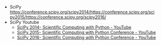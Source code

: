 * SciPy https://conference.scipy.org/scipy2014/https://conference.scipy.org/scipy2015/https://conference.scipy.org/scipy2016/
* SciPy Youtube
  * [SciPy 2014- Scientific Computing with Python - YouTube
](https://www.youtube.com/playlist?list=PLYx7XA2nY5GfuhCvStxgbynFNrxr3VFog)
  * [SciPy 2015- Scientific Computing with Python Conference - YouTube
](https://www.youtube.com/playlist?list=PLYx7XA2nY5Gcpabmu61kKcToLz0FapmHu)
  * [SciPy 2016- Scientific Computing with Python Conference - YouTube
](https://www.youtube.com/playlist?list=PLYx7XA2nY5Gf37zYZMw6OqGFRPjB1jCy6)